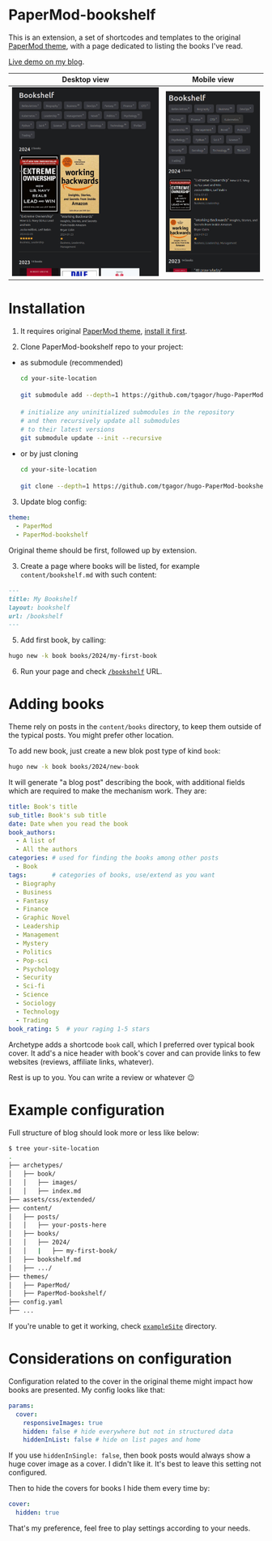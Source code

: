 # PaperMod-bookshelf

This is an extension, a set of shortcodes and templates to the original [PaperMod theme](https://github.com/adityatelange/hugo-PaperMod), with a page dedicated to listing the books I've read.

[Live demo on my blog](https://gagor.pl/bookshelf/).

| Desktop view                          | Mobile view                         |
| ------------------------------------- | ----------------------------------- |
| ![Desktop view](./images/desktop.png) | ![Mobile view](./images/mobile.png) |

# Installation

1. It requires original [PaperMod theme](https://github.com/adityatelange/hugo-PaperMod), [install it first](https://github.com/adityatelange/hugo-PaperMod/wiki/Installation).

2. Clone PaperMod-bookshelf repo to your project:

- as submodule (recommended)
    ```bash
    cd your-site-location

    git submodule add --depth=1 https://github.com/tgagor/hugo-PaperMod-bookshelf.git themes/PaperMod-bookshelf

    # initialize any uninitialized submodules in the repository
    # and then recursively update all submodules
    # to their latest versions
    git submodule update --init --recursive
    ```
- or by just cloning
    ```bash
    cd your-site-location

    git clone --depth=1 https://github.com/tgagor/hugo-PaperMod-bookshelf.git themes/PaperMod-bookshelf
    ```

3. Update blog config:

```yaml
theme:
  - PaperMod
  - PaperMod-bookshelf
```

Original theme should be first, followed up by extension.

3. Create a page where books will be listed, for example `content/bookshelf.md` with such content:

```markdown
---
title: My Bookshelf
layout: bookshelf
url: /bookshelf
---
```

5. Add first book, by calling:

```bash
hugo new -k book books/2024/my-first-book
```

6. Run your page and check [`/bookshelf`](http://localhost:1313/bookshelf) URL.

# Adding books

Theme rely on posts in the `content/books` directory, to keep them outside of the typical posts. You might prefer other location.

To add new book, just create a new blok post type of kind `book`:

```bash
hugo new -k book books/2024/new-book
```

It will generate "a blog post" describing the book, with additional fields which are required to make the mechanism work. They are:

```yaml
title: Book's title
sub_title: Book's sub title
date: Date when you read the book
book_authors:
  - A list of
  - All the authors
categories: # used for finding the books among other posts
  - Book
tags:       # categories of books, use/extend as you want
  - Biography
  - Business
  - Fantasy
  - Finance
  - Graphic Novel
  - Leadership
  - Management
  - Mystery
  - Politics
  - Pop-sci
  - Psychology
  - Security
  - Sci-fi
  - Science
  - Sociology
  - Technology
  - Trading
book_rating: 5  # your raging 1-5 stars
```

Archetype adds a shortcode `book` call, which I preferred over typical book cover. It add's a nice header with book's cover and can provide links to few websites (reviews, affiliate links, whatever).

Rest is up to you. You can write a review or whatever :wink:

# Example configuration

Full structure of blog should look more or less like below:

```bash
$ tree your-site-location
.
├── archetypes/
│   ├── book/
│   │   ├── images/
│   │   ├── index.md
├── assets/css/extended/
├── content/
│   ├── posts/
│   │   ├── your-posts-here
│   ├── books/
│   │   ├── 2024/
│   │   |   ├── my-first-book/
│   ├── bookshelf.md
│   ├── .../
├── themes/
│   ├── PaperMod/
│   ├── PaperMod-bookshelf/
├── config.yaml
├── ...
```

If you're unable to get it working, check [`exampleSite`](./exampleSite/) directory.

# Considerations on configuration

Configuration related to the cover in the original theme might impact how books are presented. My config looks like that:

```yaml
params:
  cover:
    responsiveImages: true
    hidden: false # hide everywhere but not in structured data
    hiddenInList: false # hide on list pages and home
```

If you use `hiddenInSingle: false`, then book posts would always show a huge cover image as a cover. I didn't like it. It's best to leave this setting not configured.

Then to hide the covers for books I hide them every time by:

```yaml
cover:
  hidden: true
```

That's my preference, feel free to play settings according to your needs.
